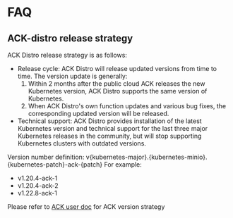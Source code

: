 # FAQ

## ACK-distro release strategy

ACK Distro release strategy is as follows:

- Release cycle: ACK Distro will release updated versions from time to time. The version update is generally: 
  1. Within 2 months after the public cloud ACK releases the new Kubernetes version, ACK Distro supports the same version of Kubernetes. 
  2. When ACK Distro's own function updates and various bug fixes, the corresponding updated version will be released.
- Technical support: ACK Distro provides installation of the latest Kubernetes version and technical support for the last three major Kubernetes releases in the community, but will stop supporting Kubernetes clusters with outdated versions.

Version number definition:
v{kubernetes-major}.{kubernetes-minio}.{kubernetes-patch}-ack-{patch}
For example:

- v1.20.4-ack-1
- v1.20.4-ack-2
- v1.22.8-ack-1

Please refer to [ACK user doc](https://help.aliyun.com/document_detail/115453.html) for ACK version strategy
